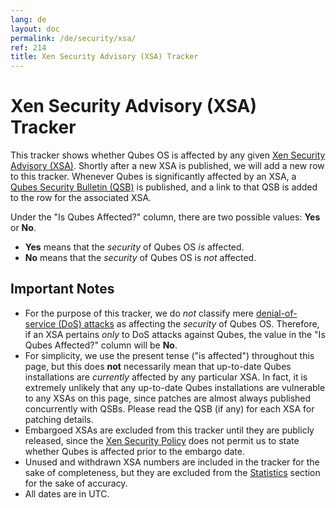 ```yaml
---
lang: de
layout: doc
permalink: /de/security/xsa/
ref: 214
title: Xen Security Advisory (XSA) Tracker
---
```


Xen Security Advisory (XSA) Tracker
===================================
<a id="xen-security-advisory-xsa-tracker"></a>

This tracker shows whether Qubes OS is affected by any given [Xen Security Advisory (XSA)][XSA].
Shortly after a new XSA is published, we will add a new row to this tracker.
Whenever Qubes is significantly affected by an XSA, a [Qubes Security Bulletin (QSB)][QSB] is published, and a link to that QSB is added to the row for the associated XSA.

Under the "Is Qubes Affected?" column, there are two possible values: **Yes** or **No**.

* **Yes** means that the *security* of Qubes OS *is* affected.
* **No** means that the *security* of Qubes OS is *not* affected.

Important Notes
---------------
<a id="important-notes"></a>

* For the purpose of this tracker, we do *not* classify mere [denial-of-service (DoS) attacks][DoS] as affecting the *security* of Qubes OS.
  Therefore, if an XSA pertains *only* to DoS attacks against Qubes, the value in the "Is Qubes Affected?" column will be **No**.
* For simplicity, we use the present tense ("is affected") throughout this page, but this does **not** necessarily mean that up-to-date Qubes installations are *currently* affected by any particular XSA.
  In fact, it is extremely unlikely that any up-to-date Qubes installations are vulnerable to any XSAs on this page, since patches are almost always published concurrently with QSBs.
  Please read the QSB (if any) for each XSA for patching details.
* Embargoed XSAs are excluded from this tracker until they are publicly released, since the [Xen Security Policy] does not permit us to state whether Qubes is affected prior to the embargo date.
* Unused and withdrawn XSA numbers are included in the tracker for the sake of completeness, but they are excluded from the [Statistics] section for the sake of accuracy.
* All dates are in UTC.

[XSA]: https://xenbits.xen.org/xsa/
[QSB]: /de/security/bulletins/
[DoS]: https://en.wikipedia.org/wiki/Denial-of-service_attack
[Xen Security Policy]: https://www.xenproject.org/security-policy.html
[Statistics]: #statistics
